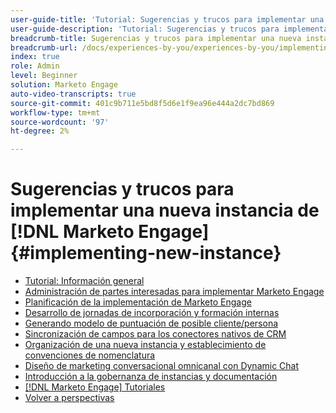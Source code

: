 ```yaml
---
user-guide-title: 'Tutorial: Sugerencias y trucos para implementar una nueva instancia de  [!DNL Marketo Engage]  '
user-guide-description: 'Tutorial: Sugerencias y trucos para implementar una nueva instancia de  [!DNL Marketo Engage]  '
breadcrumb-title: Sugerencias y trucos para implementar una nueva instancia de  [!DNL Marketo Engage]
breadcrumb-url: /docs/experiences-by-you/experiences-by-you/implementing-new-instance/overview
index: true
role: Admin
level: Beginner
solution: Marketo Engage
auto-video-transcripts: true
source-git-commit: 401c9b711e5bd8f5d6e1f9ea96e444a2dc7bd869
workflow-type: tm+mt
source-wordcount: '97'
ht-degree: 2%

---
```



# Sugerencias y trucos para implementar una nueva instancia de [!DNL Marketo Engage] {#implementing-new-instance}

+ [Tutorial: Información general](./overview.md)
+ [Administración de partes interesadas para implementar Marketo Engage](./managing-stakeholder-communications.md)
+ [Planificación de la implementación de Marketo Engage](./planning-for-new-implementation.md)
+ [Desarrollo de jornadas de incorporación y formación internas](./internal-training-roadshow.md)
+ [Generando modelo de puntuación de posible cliente/persona](./building-person-scoring-model.md)
+ [Sincronización de campos para los conectores nativos de CRM](./syncing-fields-for-crm-integration.md)
+ [Organización de una nueva instancia y establecimiento de convenciones de nomenclatura](./organizing-new-instance.md)
+ [Diseño de marketing conversacional omnicanal con Dynamic Chat](./designing-omnichannel-conversational-marketing.md)
+ [Introducción a la gobernanza de instancias y documentación](./documenting-your-instance.md)
+ [[!DNL Marketo Engage] Tutoriales](https://experienceleague.adobe.com/docs/marketo-learn/tutorials/overview.html?lang=es)
+ [Volver a perspectivas](https://experienceleague.adobe.com/en/perspectives?lang=en#f-el_product=Marketo%20Engage&amp;aq=((%40el_contenttype%20NOT%20%22Community%7CUser%22)%20AND%20(%40el_contenttype%3D%22perspective%22)))
